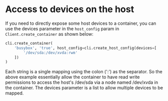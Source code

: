 # Access to devices on the host

If you need to directly expose some host devices to a container, you can use
the devices parameter in the `host_config` param in `Client.create_container`
as shown below:

```python
cli.create_container(
    'busybox', 'true', host_config=cli.create_host_config(devices=[
        '/dev/sda:/dev/xvda:rwm'
    ])
)
```

Each string is a single mapping using the colon (':') as the separator. So the
above example essentially allow the container to have read write permissions to
access the host's /dev/sda via a node named /dev/xvda in the container. The
devices parameter is a list to allow multiple devices to be mapped.
